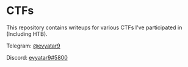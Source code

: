 # CTFs

This repository contains writeups for various CTFs I've participated in (Including HTB).

Telegram: [@evyatar9](https://t.me/evyatar9)

Discord: [evyatar9#5800](https://discordapp.com/users/812805349815091251)
